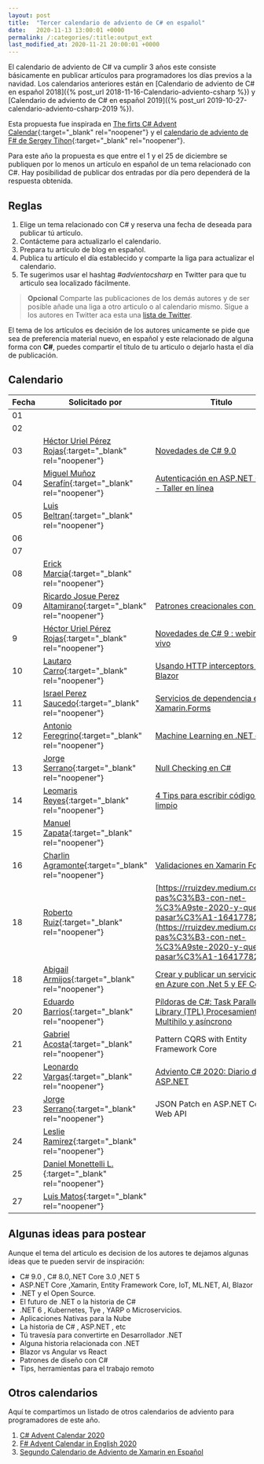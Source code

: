 ```yaml
---
layout: post
title:  "Tercer calendario de adviento de C# en español"
date:   2020-11-13 13:00:01 +0000
permalink: /:categories/:title:output_ext
last_modified_at: 2020-11-21 20:00:01 +0000
---
```


El calendario de adviento de C# va cumplir 3 años este consiste básicamente en publicar artículos para programadores los días previos a la navidad. Los calendarios anteriores están en [Calendario de adviento de C# en español 2018]({% post_url 2018-11-16-Calendario-adviento-csharp %}) y [Calendario de adviento de C# en español 2019]({% post_url 2019-10-27-calendario-adviento-csharp-2019 %}).

Esta propuesta fue inspirada en [The firts C# Advent Calendar](https://crosscuttingconcerns.com/The-First-C-Advent-Calendar){:target="_blank" rel="noopener"} y el [calendario de adviento de F# de Sergey Tihon](https://sergeytihon.com/2018/10/22/f-advent-calendar-in-english-2018/){:target="_blank" rel="noopener"}.

Para este año la propuesta es que entre el 1 y el 25 de diciembre se publiquen por lo menos un artículo en español de un tema relacionado con C#. Hay posibilidad de publicar dos entradas por día pero dependerá de la respuesta obtenida.

## Reglas

1. Elige un tema relacionado con C# y reserva una fecha de deseada para publicar tú artículo.
2. Contácteme para actualizarlo el calendario.
3. Prepara tu artículo de blog en español.
4. Publica tu artículo el día establecido y comparte la liga para actualizar el calendario.
5. Te sugerimos usar el hashtag _#advientocsharp_ en Twitter para que tu articulo sea localizado fácilmente.

> **Opcional** Comparte las publicaciones de los demás autores y de ser posible añade una liga a otro articulo o al calendario mismo. Sigue a los autores en Twitter aca esta una [lista de Twitter](https://twitter.com/i/lists/1327334384161202176).

El tema de los artículos es decisión de los autores unicamente se pide que sea de preferencia material nuevo, en español y este relacionado de alguna forma con **C#**, puedes compartir el título de tu articulo o dejarlo hasta el día de publicación.

## Calendario

| Fecha         | Solicitado por     | Titulo       |
| ------------- | -------------      | -------------|
| 01  |   | |
| 02  |   | |
| 03  |  [Héctor Uriel Pérez Rojas](https://www.facebook.com/hprez21/){:target="_blank" rel="noopener"} |[Novedades de C# 9.0](https://elcamino.dev/novedades-c-sharp-9)|
| 04  |  [Miguel Muñoz Serafín](https://twitter.com/msmdotnet){:target="_blank" rel="noopener"} |[Autenticación en ASP.NET Core 5 - Taller en línea](https://forms.office.com/Pages/ResponsePage.aspx?id=DQSIkWdsW0yxEjajBLZtrQAAAAAAAAAAAAN__oaml-FUMUtLS0M2M0hCS0RTUkw4TVhGWDRaQjUyTi4u)|
| 05  |  [Luis Beltran](https://twitter.com/darkicebeam){:target="_blank" rel="noopener"} ||
| 06  |   | |
| 07  |   | |
| 08  |  [Erick Marcia](https://twitter.com/Emarcia14){:target="_blank" rel="noopener"} ||
| 09  |  [Ricardo Josue Perez Altamirano](https://twitter.com/RicardoJosue04){:target="_blank" rel="noopener"}|[Patrones creacionales con C#](https://solucionessore.com/mirador/patrones_de_diseno_creacionales_en_c)|
|  9  |  [Héctor Uriel Pérez Rojas](https://www.facebook.com/hprez21/){:target="_blank" rel="noopener"} |[Novedades de C# 9 : webinar en vivo](https://youtu.be/G6YmqmMlhG0)|
| 10  |  [Lautaro Carro](https://twitter.com/LauchaCarro){:target="_blank" rel="noopener"}|[Usando HTTP interceptors en Blazor](https://lautarocarro.blog/usando-http-interceptors-en-blazor/)|
| 11  |  [Israel Perez Saucedo](https://twitter.com/pesimx87){:target="_blank" rel="noopener"} |[Servicios de dependencia en Xamarin.Forms](https://www.youtube.com/watch?v=bfvmN6yYUS8)|
| 12  |  [Antonio Feregrino](https://twitter.com/io_exception){:target="_blank" rel="noopener"} |[Machine Learning en .NET con C#](https://thatcsharpguy.com/posts/2020-12-12-machine-learning-en-dotnet.html)|
| 13  |  [Jorge Serrano](https://twitter.com/J0rgeSerran0){:target="_blank" rel="noopener"} |[Null Checking en C#](https://geeks.ms/jorge/2020/12/13/null-checking-en-c/)|
| 14  |  [Leomaris Reyes](https://twitter.com/LeomarisReyes11){:target="_blank" rel="noopener"} |[4 Tips para escribir código más limpio](https://es.askxammy.com/4_tips-simples-para-escribir-codigo-mas-limpio/)|
| 15  |  [Manuel Zapata](https://twitter.com/ManuelZapata){:target="_blank" rel="noopener"} ||
| 16  |  [Charlin Agramonte](https://twitter.com/Chard003){:target="_blank" rel="noopener"} |[Validaciones en Xamarin Forms](https://chard003.medium.com/validaciones-en-xamarin-forms-9eece61842b9)|
| 18  |  [Roberto Ruiz](https://twitter.com/rruizdev){:target="_blank" rel="noopener"} |[https://rruizdev.medium.com/que-pas%C3%B3-con-net-%C3%A9ste-2020-y-que-pasar%C3%A1-164177829fc4](https://rruizdev.medium.com/que-pas%C3%B3-con-net-%C3%A9ste-2020-y-que-pasar%C3%A1-164177829fc4)|
| 18  |  [Abigail Armijos](https://twitter.com/apis3445){:target="_blank" rel="noopener"} |[Crear y publicar un servicio REST en Azure con .Net 5 y EF Core](https://apis3445.medium.com/crear-y-publicar-un-servicio-rest-en-azure-con-net-5-y-ef-core-2543ce343d3e)|
| 20  |  [Eduardo Barrios](https://twitter.com/ebarriosdev){:target="_blank" rel="noopener"} |[Píldoras de C#: Task Parallel Library (TPL) Procesamiento Multihilo y asíncrono](https://dev.to/ebarrioscode/pildoras-de-c-task-parallel-library-tpl-procesamiento-multihilo-y-asincrono-18mp)|
| 21  |  [Gabriel Acosta](https://twitter.com/GacostaDev){:target="_blank" rel="noopener"} |Pattern CQRS with Entity Framework Core|
| 22  |  [Leonardo Vargas](https://twitter.com/lvbernal){:target="_blank" rel="noopener"} |[Adviento C# 2020: Diario de ASP.NET](https://blog.lvbernal.com/2020/12/diario-aspnet.html)|
| 23  |  [Jorge Serrano](https://twitter.com/J0rgeSerran0){:target="_blank" rel="noopener"} |JSON Patch en ASP.NET Core 5 Web API|
| 24  |  [Leslie Ramirez](https://twitter.com/iLessRG){:target="_blank" rel="noopener"} ||
| 25  |  [Daniel Monettelli L.](https://twitter.com/DanielMonetelli){:target="_blank" rel="noopener"} ||
| 27  |  [Luis Matos](https://twitter.com/luismatosluna){:target="_blank" rel="noopener"} ||

## Algunas ideas para postear

Aunque el tema del articulo es decision de los autores te dejamos algunas ideas que te pueden  servir de inspiración:

* C# 9.0 , C# 8.0,.NET Core 3.0 ,NET 5
* ASP.NET Core ,Xamarin, Entity Framework Core, IoT, ML.NET, AI, Blazor
* .NET y el Open Source.
* El futuro de .NET o la historia de C#
* .NET 6 , Kubernetes, Tye , YARP o Microservicios.
* Aplicaciones Nativas para la Nube
* La historia de C# , ASP.NET , etc
* Tú travesía para convertirte en Desarrollador .NET
* Alguna historia relacionada con .NET
* Blazor vs Angular vs React
* Patrones de diseño con  C#
* Tips, herramientas para el trabajo remoto

## Otros calendarios

Aquí te compartimos un listado de otros calendarios de adviento para programadores de este año.

1. [C# Advent Calendar 2020](csadvent.christmas)
2. [F# Advent Calendar in English 2020](https://sergeytihon.com/2020/10/22/f-advent-calendar-in-english-2020/)
3. [Segundo Calendario de Adviento de Xamarin en Español](https://www.luisbeltran.mx/2020/11/16/segundo-calendario-de-adviento-de-xamarin-en-espanol/)

